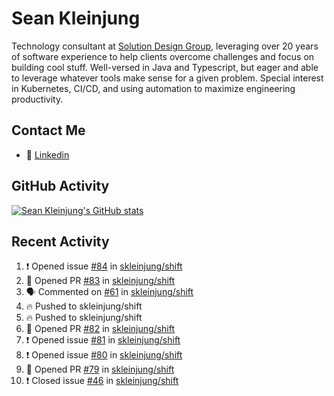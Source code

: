 # Sean Kleinjung

Technology consultant at [Solution Design Group](https://solutiondesign.com/), leveraging over 20 years of software experience to help clients overcome challenges and focus on building cool stuff. Well-versed in Java and Typescript, but eager and able to leverage whatever tools make sense for a given problem. Special interest in Kubernetes, CI/CD, and using automation to maximize engineering productivity.

<!--
**skleinjung/skleinjung** is a ✨ _special_ ✨ repository because its `README.md` (this file) appears on your GitHub profile.

Here are some ideas to get you started:

- 🔭 I’m currently working on ...
- 🌱 I’m currently learning ...
- 👯 I’m looking to collaborate on ...
- 🤔 I’m looking for help with ...
- 💬 Ask me about ...
- 📫 How to reach me: ...
- 😄 Pronouns: ...
- ⚡ Fun fact: ...
-->

## Contact Me

<!-- - 💬 [Personal site](https://phatho-folio.now.sh/) -->
- 🔗 [Linkedin](https://www.linkedin.com/in/sean-kleinjung/)
<!-- - 📧 <a href="mailto:hohuuphat22@gmail.com">Email</a> -->

<!-- - 🤐 <a id="raw-url" href="https://nightly.link/DeKal/dekal-cv-v2/workflows/build/main/huuphatho_cv.zip">Latest Resume (.zip)</a>
- 📄 <a id="raw-url" href="https://raw.githubusercontent.com/DeKal/DeKal/master/cv/phathuuho_cv.pdf">Resume (Manually uploaded)</a> -->

## GitHub Activity

[![Sean Kleinjung's GitHub stats](https://github-readme-stats.vercel.app/api?username=skleinjung&show_icons=true&theme=dark&count_private=true)](https://github.com/skleinjung)

## Recent Activity
<!--START_SECTION:activity-->
1. ❗️ Opened issue [#84](https://github.com/skleinjung/shift/issues/84) in [skleinjung/shift](https://github.com/skleinjung/shift)
2. 💪 Opened PR [#83](https://github.com/skleinjung/shift/pull/83) in [skleinjung/shift](https://github.com/skleinjung/shift)
3. 🗣 Commented on [#61](https://github.com/skleinjung/shift/issues/61) in [skleinjung/shift](https://github.com/skleinjung/shift)
4. 🔥 Pushed to skleinjung/shift
5. 🔥 Pushed to skleinjung/shift
6. 💪 Opened PR [#82](https://github.com/skleinjung/shift/pull/82) in [skleinjung/shift](https://github.com/skleinjung/shift)
7. ❗️ Opened issue [#81](https://github.com/skleinjung/shift/issues/81) in [skleinjung/shift](https://github.com/skleinjung/shift)
8. ❗️ Opened issue [#80](https://github.com/skleinjung/shift/issues/80) in [skleinjung/shift](https://github.com/skleinjung/shift)
9. 💪 Opened PR [#79](https://github.com/skleinjung/shift/pull/79) in [skleinjung/shift](https://github.com/skleinjung/shift)
10. ❗️ Closed issue [#46](https://github.com/skleinjung/shift/issues/46) in [skleinjung/shift](https://github.com/skleinjung/shift)
<!--END_SECTION:activity-->